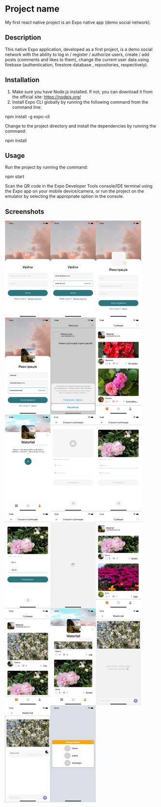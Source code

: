 # Project name

My first react native project is an Expo native app (demo social network).

## Description

This native Expo application, developed as a first project, is a demo social network with the ability to log in / register / authorize users, create / add posts (comments and likes to them), change the current user data using firebase (authentication, firestore database , repositories, respectively).

## Installation

1. Make sure you have Node.js installed. If not, you can download it from the official site: https://nodejs.org/
2. Install Expo CLI globally by running the following command from the command line:

npm install -g expo-cli

Change to the project directory and install the dependencies by running the command:

npm install

## Usage

Run the project by running the command:

npm start

Scan the QR code in the Expo Developer Tools console/IDE terminal using the Expo app on your mobile device/camera, or run the project on the emulator by selecting the appropriate option in the console.

## Screenshots

<div style="display: flex; flex-direction: row; flex-wrap:wrap; gap:20">
<img src="./screenshots/1.png" alt="Empty login" width="150" height="320">
<img src="./screenshots/1.1.png" alt="Fill login" width="150" height="320">
<img src="./screenshots/2.png" alt="Empty registration" width="150" height="320">
<img src="./screenshots/3.png" alt="Fill registration" width="150" height="320">
<img src="./screenshots/4.png" alt="Save password" width="150" height="320">
<img src="./screenshots/5.png" alt="Posts screen" width="150" height="320">
<img src="./screenshots/6.png" alt="Start profile screen" width="150" height="320">
<img src="./screenshots/7.png" alt="Empty 'creation of post' screen" width="150" height="320">
<img src="./screenshots/8.png" alt="Add photo in 'creation of post' screen" width="150" height="320">
<img src="./screenshots/9.png" alt="Add all information in 'creation of post' screen" width="150" height="320">
<img src="./screenshots/10.png" alt="Download new post" width="150" height="320">
<img src="./screenshots/11.png" alt="Add new post in posts screen" width="150" height="320">
<img src="./screenshots/12.png" alt="Add another one post in posts screen" width="150" height="320">
<img src="./screenshots/13.png" alt="Profile with own posts" width="150" height="320">
<img src="./screenshots/14.png" alt="Empty comment screen" width="150" height="320">
<img src="./screenshots/15.png" alt="Add comment" width="150" height="320">
<img src="./screenshots/16.png" alt="Modal with likes" width="150" height="320">
</div>
<!-- ![Empty login](screenshots/1.png)
![Fill login](screenshots/1.1.png)
![Empty registration](screenshots/2.png)
![Fill registration](screenshots/3.png)
![Save password](screenshots/4.png)
![Posts screen](screenshots/5.png)
![Start profile screen](screenshots/6.png)
![Empty "creation of post" screen](screenshots/7.png)
![Add photo in "creation of post" screen](screenshots/8.png)
![Add all information in "creation of post" screen](screenshots/9.png)
![Download new post](screenshots/10.png)
![Add new post in posts screen](screenshots/11.png)
![Add another one post in posts screen](screenshots/12.png)
![Profile with own posts](screenshots/13.png)
![Empty comment screen](screenshots/14.png)
![Add comment](screenshots/15.png)
![Modal with likes](screenshots/16.png) -->
